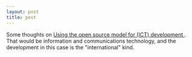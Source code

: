 ```yaml
---
layout: post
title: post 
---
```



Some thoughts on <a href="projects/ict/">Using the open source model for (ICT) development </a>. That would be information and communications technology, and the development in this case is the "international" kind.
